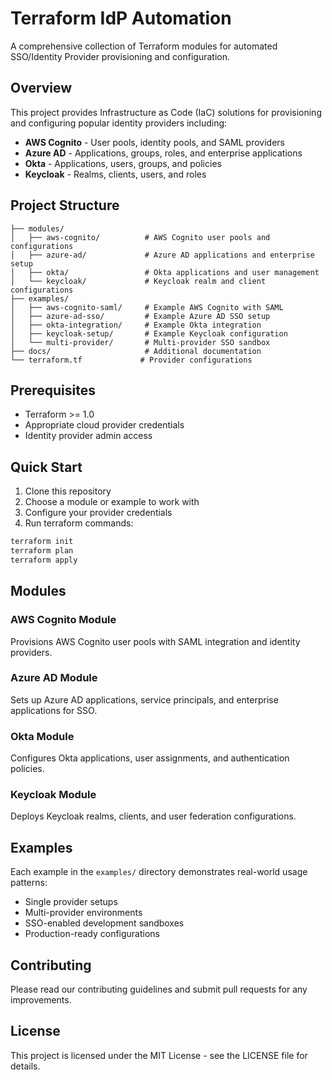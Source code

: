 # Terraform IdP Automation

A comprehensive collection of Terraform modules for automated SSO/Identity Provider provisioning and configuration.

## Overview

This project provides Infrastructure as Code (IaC) solutions for provisioning and configuring popular identity providers including:

- **AWS Cognito** - User pools, identity pools, and SAML providers
- **Azure AD** - Applications, groups, roles, and enterprise applications
- **Okta** - Applications, users, groups, and policies
- **Keycloak** - Realms, clients, users, and roles

## Project Structure

```
├── modules/
│   ├── aws-cognito/          # AWS Cognito user pools and configurations
│   ├── azure-ad/             # Azure AD applications and enterprise setup
│   ├── okta/                 # Okta applications and user management
│   └── keycloak/             # Keycloak realm and client configurations
├── examples/
│   ├── aws-cognito-saml/     # Example AWS Cognito with SAML
│   ├── azure-ad-sso/         # Example Azure AD SSO setup
│   ├── okta-integration/     # Example Okta integration
│   ├── keycloak-setup/       # Example Keycloak configuration
│   └── multi-provider/       # Multi-provider SSO sandbox
├── docs/                     # Additional documentation
└── terraform.tf             # Provider configurations
```

## Prerequisites

- Terraform >= 1.0
- Appropriate cloud provider credentials
- Identity provider admin access

## Quick Start

1. Clone this repository
2. Choose a module or example to work with
3. Configure your provider credentials
4. Run terraform commands:

```bash
terraform init
terraform plan
terraform apply
```

## Modules

### AWS Cognito Module
Provisions AWS Cognito user pools with SAML integration and identity providers.

### Azure AD Module
Sets up Azure AD applications, service principals, and enterprise applications for SSO.

### Okta Module
Configures Okta applications, user assignments, and authentication policies.

### Keycloak Module
Deploys Keycloak realms, clients, and user federation configurations.

## Examples

Each example in the `examples/` directory demonstrates real-world usage patterns:

- Single provider setups
- Multi-provider environments
- SSO-enabled development sandboxes
- Production-ready configurations

## Contributing

Please read our contributing guidelines and submit pull requests for any improvements.

## License

This project is licensed under the MIT License - see the LICENSE file for details. 
